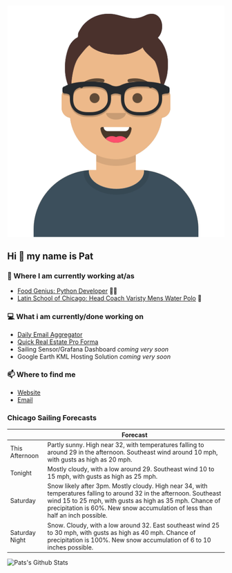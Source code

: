 [![Social banner for p-j-falconer](https://raw.githubusercontent.com/P-J-FALCONER/P-J-FALCONER/master/assets/avataaars.svg)](https://patfalconer.com/)
## Hi :wave: my name is Pat

### 💼 Where I am currently working at/as
- [Food Genius: Python Developer](https://getfoodgenius.com/) 🍔🐍
- [Latin School of Chicago: Head Coach Varisty Mens Water Polo](https://www.latinschool.org/) 🤽


### 💻 What i am currently/done working on
 - [Daily Email Aggregator](https://github.com/P-J-FALCONER/dott_daily_mail)
 - [Quick Real Estate Pro Forma](https://github.com/P-J-FALCONER/henry)
 - Sailing Sensor/Grafana Dashboard *coming very soon*
 - Google Earth KML Hosting Solution *coming very soon*

### 📫 Where to find me
 - [Website](https://patfalconer.com/)
 - [Email](mailto:patrick.j.falconer@gmail.com)


### Chicago Sailing Forecasts
|   | Forecast  |
|---|---|
| This Afternoon | Partly sunny. High near 32, with temperatures falling to around 29 in the afternoon. Southeast wind around 10 mph, with gusts as high as 20 mph. |
| Tonight | Mostly cloudy, with a low around 29. Southeast wind 10 to 15 mph, with gusts as high as 25 mph. |
| Saturday | Snow likely after 3pm. Mostly cloudy. High near 34, with temperatures falling to around 32 in the afternoon. Southeast wind 15 to 25 mph, with gusts as high as 35 mph. Chance of precipitation is 60%. New snow accumulation of less than half an inch possible. |
| Saturday Night | Snow. Cloudy, with a low around 32. East southeast wind 25 to 30 mph, with gusts as high as 40 mph. Chance of precipitation is 100%. New snow accumulation of 6 to 10 inches possible. |

![Pats's Github Stats](https://github-readme-stats.vercel.app/api?username=p-j-falconer&show_icons=true&theme=radical)
